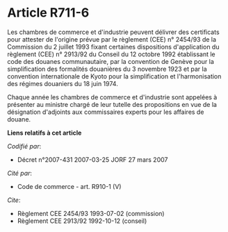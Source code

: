 # Article R711-6

Les chambres de commerce et d'industrie peuvent délivrer des certificats pour attester de l'origine prévue par le règlement
(CEE) n° 2454/93 de la Commission du 2 juillet 1993 fixant certaines dispositions d'application du règlement (CEE) n° 2913/92
du Conseil du 12 octobre 1992 établissant le code des douanes communautaire, par la convention de Genève pour la
simplification des formalités douanières du 3 novembre 1923 et par la convention internationale de Kyoto pour la
simplification et l'harmonisation des régimes douaniers du 18 juin 1974.

Chaque année les chambres de commerce et d'industrie sont appelées à présenter au ministre chargé de leur tutelle des
propositions en vue de la désignation d'adjoints aux commissaires experts pour les affaires de douane.

**Liens relatifs à cet article**

_Codifié par_:

  - Décret n°2007-431 2007-03-25 JORF 27 mars 2007

_Cité par_:

  - Code de commerce - art. R910-1 (V)

_Cite_:

  - Règlement CEE 2454/93 1993-07-02 (commission)
  - Règlement CEE 2913/92 1992-10-12 (conseil)
